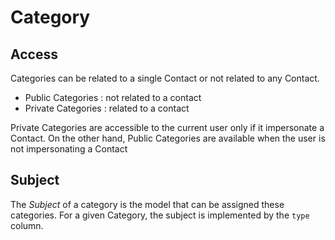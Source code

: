 # Category

## Access
Categories can be related to a single Contact or not related to any Contact. 
- Public Categories : not related to a contact
- Private Categories : related to a contact

Private Categories are accessible to the current user only if it impersonate a Contact. On the other hand, Public Categories are available when the user is not impersonating a Contact

## Subject

The *Subject* of a category is the model that can be assigned these categories. For a given Category, the subject is implemented by the `type` column.


